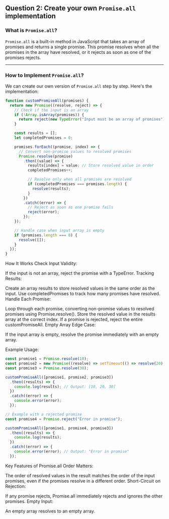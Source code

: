 ## Question 2: Create your own `Promise.all` implementation

### **What is `Promise.all`?**

`Promise.all` is a built-in method in JavaScript that takes an array of promises and returns a single promise. This promise resolves when all the promises in the array have resolved, or it rejects as soon as one of the promises rejects.

---

### **How to Implement `Promise.all`?**

We can create our own version of `Promise.all` step by step. Here's the implementation:

```javascript
function customPromiseAll(promises) {
  return new Promise((resolve, reject) => {
    // Check if the input is an array
    if (!Array.isArray(promises)) {
      return reject(new TypeError("Input must be an array of promises"));
    }

    const results = [];
    let completedPromises = 0;

    promises.forEach((promise, index) => {
      // Convert non-promise values to resolved promises
      Promise.resolve(promise)
        .then((value) => {
          results[index] = value; // Store resolved value in order
          completedPromises++;

          // Resolve only when all promises are resolved
          if (completedPromises === promises.length) {
            resolve(results);
          }
        })
        .catch((error) => {
          // Reject as soon as one promise fails
          reject(error);
        });
    });

    // Handle case when input array is empty
    if (promises.length === 0) {
      resolve([]);
    }
  });
}
```

How It Works
Check Input Validity:

If the input is not an array, reject the promise with a TypeError.
Tracking Results:

Create an array results to store resolved values in the same order as the input.
Use completedPromises to track how many promises have resolved.
Handle Each Promise:

Loop through each promise, converting non-promise values to resolved promises using Promise.resolve().
Store the resolved value in the results array at the correct index.
If a promise is rejected, reject the entire customPromiseAll.
Empty Array Edge Case:

If the input array is empty, resolve the promise immediately with an empty array.

Example Usage:

```javascript
const promise1 = Promise.resolve(10);
const promise2 = new Promise((resolve) => setTimeout(() => resolve(20), 1000));
const promise3 = Promise.resolve(30);

customPromiseAll([promise1, promise2, promise3])
  .then((results) => {
    console.log(results); // Output: [10, 20, 30]
  })
  .catch((error) => {
    console.error(error);
  });

// Example with a rejected promise
const promise4 = Promise.reject("Error in promise");

customPromiseAll([promise1, promise4, promise3])
  .then((results) => {
    console.log(results);
  })
  .catch((error) => {
    console.error(error); // Output: "Error in promise"
  });
```

Key Features of Promise.all
Order Matters:

The order of resolved values in the result matches the order of the input promises, even if the promises resolve in a different order.
Short-Circuit on Rejection:

If any promise rejects, Promise.all immediately rejects and ignores the other promises.
Empty Input:

An empty array resolves to an empty array.

